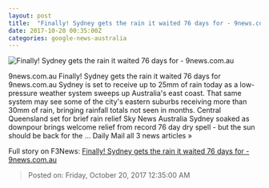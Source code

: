 ```yaml
---
layout: post
title:  "Finally! Sydney gets the rain it waited 76 days for - 9news.com.au"
date: 2017-10-20 00:35:00Z
categories: google-news-australia
---
```


![Finally! Sydney gets the rain it waited 76 days for - 9news.com.au](http://prod.static9.net.au/_/media/2017/10/20/06/39/171020_news_sydrain_10.jpg)

9news.com.au Finally! Sydney gets the rain it waited 76 days for 9news.com.au Sydney is set to receive up to 25mm of rain today as a low-pressure weather system sweeps up Australia's east coast. That same system may see some of the city's eastern suburbs receiving more than 30mm of rain, bringing rainfall totals not seen in months. Central Queensland set for brief rain relief Sky News Australia Sydney soaked as downpour brings welcome relief from record 76 day dry spell - but the sun should be back for the ... Daily Mail all 3 news articles »


Full story on F3News: [Finally! Sydney gets the rain it waited 76 days for - 9news.com.au](http://www.f3nws.com/n/bhyUFF)

> Posted on: Friday, October 20, 2017 12:35:00 AM
